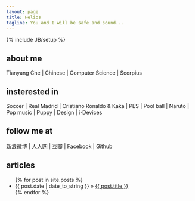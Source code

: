 ```yaml
---
layout: page
title: Helios
tagline: You and I will be safe and sound...
---
```

{% include JB/setup %}


## about me
Tianyang Che | Chinese | Computer Science | Scorpius

## insterested in
Soccer | Real Madrid | Cristiano Ronaldo & Kaka | PES | Pool ball | Naruto | Pop music | Puppy | Design | i-Devices

## follow me at
[新浪微博](https://www.weibo.com/yangkklt) | [人人网](https://www.renren.com/249216848) | [豆瓣](https://www.douban.com/people/43205115/) | [Facebook](https://www.facebook.com/yangkklt) | [Github](https://github.com/tianyangche)

## articles
<ul class="posts">
  {% for post in site.posts %}
    <li><span>{{ post.date | date_to_string }}</span> &raquo; <a href="{{ BASE_PATH }}{{ post.url }}">{{ post.title }}</a></li>
  {% endfor %}
</ul>



